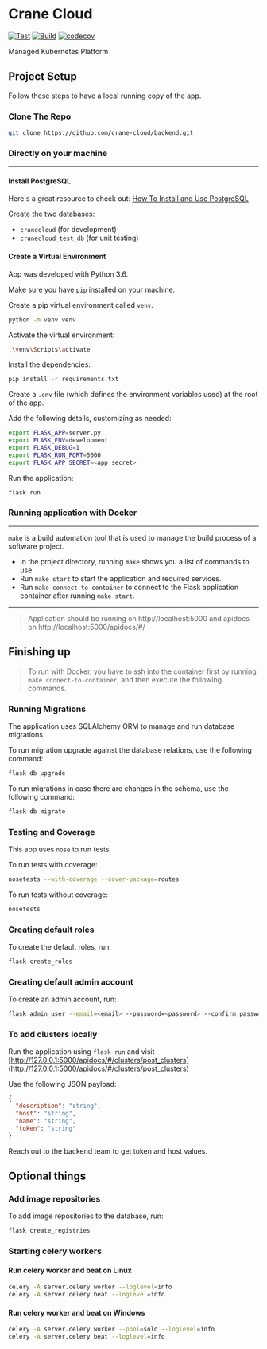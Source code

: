 # Crane Cloud

[![Test](https://github.com/crane-cloud/backend/actions/workflows/test.yml/badge.svg)](https://github.com/crane-cloud/backend/actions/workflows/test.yml)
[![Build](https://github.com/crane-cloud/backend/actions/workflows/staging.yml/badge.svg)](https://github.com/crane-cloud/backend/actions/workflows/staging.yml)
[![codecov](https://codecov.io/gh/crane-cloud/backend/branch/develop/graph/badge.svg?token=kkuF1X6MWx)](https://codecov.io/gh/crane-cloud/backend)

Managed Kubernetes Platform

## Project Setup

Follow these steps to have a local running copy of the app.

### Clone The Repo

```bash
git clone https://github.com/crane-cloud/backend.git
```


### Directly on your machine
---
#### Install PostgreSQL

Here's a great resource to check out: [How To Install and Use PostgreSQL](https://www.digitalocean.com/community/tutorials/how-to-install-and-use-postgresql-on-ubuntu-18-04)

Create the two databases:
- `cranecloud` (for development)
- `cranecloud_test_db` (for unit testing)

#### Create a Virtual Environment

App was developed with Python 3.6.

Make sure you have `pip` installed on your machine.

Create a pip virtual environment called `venv`.

```bash
python -m venv venv
```

Activate the virtual environment:

```bash
.\venv\Scripts\activate
```

Install the dependencies:

```bash
pip install -r requirements.txt
```

Create a `.env` file (which defines the environment variables used) at the root of the app.

Add the following details, customizing as needed:

```bash
export FLASK_APP=server.py
export FLASK_ENV=development
export FLASK_DEBUG=1
export FLASK_RUN_PORT=5000
export FLASK_APP_SECRET=<app_secret>
```

Run the application:

```bash
flask run
```

### Running application with Docker
---
`make` is a build automation tool that is used to manage the build process of a software project.

- In the project directory, running `make` shows you a list of commands to use.
- Run `make start` to start the application and required services.
- Run `make connect-to-container` to connect to the Flask application container after running `make start`.


---
> Application should be running on http://localhost:5000 and apidocs on http://localhost:5000/apidocs/#/
<!-- --- -->
## Finishing up

>To run with Docker, you have to ssh into the container first by running `make connect-to-container`, and then execute the following commands.

### Running Migrations

The application uses SQLAlchemy ORM to manage and run database migrations.

To run migration upgrade against the database relations, use the following command:

```bash
flask db upgrade
```

To run migrations in case there are changes in the schema, use the following command:

```bash
flask db migrate
```

### Testing and Coverage

This app uses `nose` to run tests.

To run tests with coverage:

```bash
nosetests --with-coverage --cover-package=routes
```

To run tests without coverage:

```bash
nosetests
```

### Creating default roles

To create the default roles, run:

```bash
flask create_roles
```

### Creating default admin account

To create an admin account, run:

```bash
flask admin_user --email=<email> --password=<password> --confirm_password=<password>
``` 

### To add clusters locally

Run the application using `flask run` and visit [http://127.0.0.1:5000/apidocs/#/clusters/post_clusters](http://127.0.0.1:5000/apidocs/#/clusters/post_clusters)

Use the following JSON payload:

```json
{
  "description": "string",
  "host": "string",
  "name": "string",
  "token": "string"
}
```

Reach out to the backend team to get token and host values.

## Optional things
### Add image repositories

To add image repositories to the database, run:

```bash
flask create_registries
```
### Starting celery workers 
#### Run celery worker and beat on Linux

```bash
celery -A server.celery worker --loglevel=info
celery -A server.celery beat --loglevel=info
```

#### Run celery worker and beat on Windows

```bash
celery -A server.celery worker --pool=solo --loglevel=info
celery -A server.celery beat --loglevel=info
```

